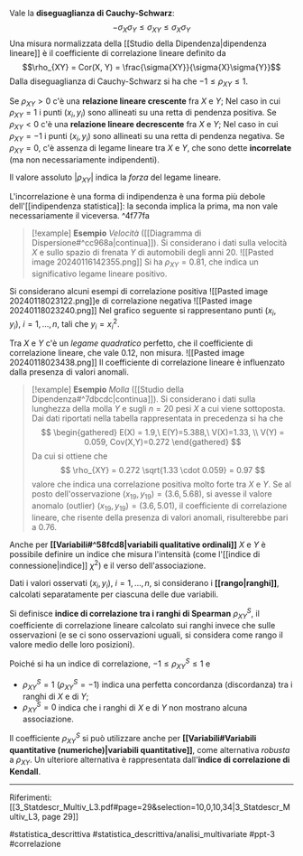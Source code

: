 Vale la **diseguaglianza di Cauchy-Schwarz**: $$ -\sigma_X \sigma_Y \le \sigma_{XY} \le \sigma_X \sigma_Y$$ Una misura normalizzata della [[Studio della Dipendenza|dipendenza lineare]] è il coefficiente di correlazione lineare definito da $$\rho_{XY} = Cor(X, Y) = \frac{\sigma{XY}}{\sigma{X}\sigma{Y}}$$ Dalla diseguaglianza di Cauchy-Schwarz si ha che $-1 \le \rho_{XY} \le 1$.

Se $\rho_{XY} \gt 0$ c'è una **relazione lineare crescente** fra $X$ e $Y$;
	Nel caso in cui $\rho_{XY} = 1$ i punti $(x_i, y_i)$ sono allineati su una retta di pendenza positiva.
Se $\rho_{XY} \lt 0$ c'è una **relazione lineare decrescente** fra $X$ e $Y$;
	Nel caso in cui $\rho_{XY} = -1$ i punti $(x_i, y_i)$ sono allineati su una retta di pendenza negativa.
Se $\rho_{XY} = 0$, c'è assenza di legame lineare tra $X$ e $Y$, che sono dette **incorrelate** (ma non necessariamente indipendenti).

Il valore assoluto $|\rho_{XY}|$ indica la *forza* del legame lineare.

L'incorrelazione è una forma di indipendenza è una forma più debole dell'[[indipendenza statistica]]: la seconda implica la prima, ma non vale necessariamente il viceversa. ^4f77fa

>[!example] **Esempio**
>*Velocità* ([[Diagramma di Dispersione#^cc968a|continua]]). Si considerano i dati sulla velocità $X$ e sullo spazio di frenata $Y$ di automobili degli anni 20.
>![[Pasted image 20240116142355.png]]
>Si ha $\rho_{XY} = 0.81$, che indica un significativo legame lineare positivo.

Si considerano alcuni esempi di correlazione positiva
![[Pasted image 20240118023122.png]]e di correlazione negativa ![[Pasted image 20240118023240.png]] Nel grafico seguente si rappresentano punti $(x_i, y_i),\ i=1,...,n$, tali che $y_i = x^2_i$.

Tra $X$ e $Y$ c'è un *legame quadratico* perfetto, che il coefficiente di correlazione lineare, che vale 0.12, non misura.
![[Pasted image 20240118023438.png]] Il coefficiente di correlazione lineare è influenzato dalla presenza di valori anomali.

>[!example] **Esempio**
>*Molla* ([[Studio della Dipendenza#^7dbcdc|continua]]). Si considerano i dati sulla lunghezza della molla $Y$ e sugli $n = 20$ pesi $X$ a cui viene sottoposta.
>Dai dati riportati nella tabella rappresentata in precedenza si ha che $$ \begin{gathered} E(X) = 1.9,\ E(Y)=5.388,\ V(X)=1.33, \\ V(Y) = 0.059, Cov(X,Y)=0.272 \end{gathered} $$ Da cui si ottiene che $$ \rho_{XY} = 0.272 \sqrt{1.33 \cdot 0.059} = 0.97 $$ valore che indica una correlazione positiva molto forte tra $X$ e $Y$.
>Se al posto dell'osservazione $(x_{19}, y_{19}) = (3.6, 5.68)$, si avesse il valore anomalo (outlier) $(x_{19}, y_{19}) = (3.6, 5.01)$, il coefficiente di correlazione lineare, che risente della presenza di valori anomali, risulterebbe pari a 0.76.

Anche per **[[Variabili#^58fcd8|variabili qualitative ordinali]]** $X$ e $Y$ è possibile definire un indice che misura l'intensità (come l'[[indice di connessione|indice]] $χ^2$) e il verso dell'associazione.

Dati i valori osservati $(x_i, y_i),\ i=1,...,n$, si considerano i **[[rango|ranghi]]**, calcolati separatamente per ciascuna delle due variabili.

Si definisce **indice di correlazione tra i ranghi di Spearman** $\rho^S_{XY}$, il coefficiente di correlazione lineare calcolato sui ranghi invece che sulle osservazioni (e se ci sono osservazioni uguali, si considera come rango il valore medio delle loro posizioni).

Poiché si ha un indice di correlazione, $-1 \le \rho^S_{XY} \le 1$ e
* $\rho^S_{XY} = 1\ (\rho^S_{XY} = -1)$ indica una perfetta concordanza (discordanza) tra i ranghi di $X$ e di $Y$;
* $\rho^S_{XY} = 0$ indica che i ranghi di $X$ e di $Y$ non mostrano alcuna associazione.

Il coefficiente $\rho^S_{XY}$ si può utilizzare anche per **[[Variabili#Variabili quantitative (numeriche)|variabili quantitative]]**, come alternativa *robusta* a $\rho_{XY}$. Un ulteriore alternativa è rappresentata dall'**indice di correlazione di Kendall**.

***
Riferimenti:
[[3_Statdescr_Multiv_L3.pdf#page=29&selection=10,0,10,34|3_Statdescr_Multiv_L3, page 29]]

#statistica_descrittiva 
#statistica_descrittiva/analisi_multivariate 
#ppt-3 
#correlazione 